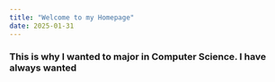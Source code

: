 ```yaml
---
title: "Welcome to my Homepage"
date: 2025-01-31
---
```

### This is why I wanted to major in Computer Science. I have always wanted

